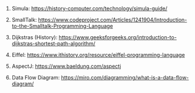 1. Simula: https://history-computer.com/technology/simula-guide/

2. SmallTalk: https://www.codeproject.com/Articles/1241904/Introduction-to-the-Smalltalk-Programming-Language

3. Dijkstras (History): https://www.geeksforgeeks.org/introduction-to-dijkstras-shortest-path-algorithm/

4. Eiffel: https://www.ithistory.org/resource/eiffel-programming-language

5. AspectJ: https://www.baeldung.com/aspectj

6. Data Flow Diagram: https://miro.com/diagramming/what-is-a-data-flow-diagram/

